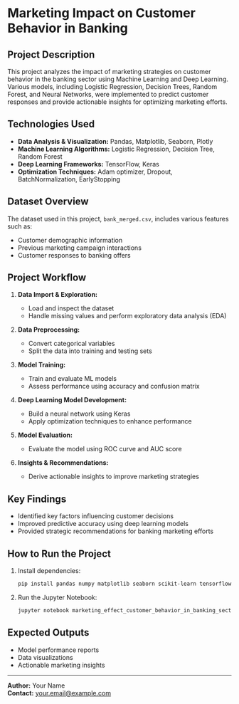 # Marketing Impact on Customer Behavior in Banking

## Project Description
This project analyzes the impact of marketing strategies on customer behavior in the banking sector using Machine Learning and Deep Learning. Various models, including Logistic Regression, Decision Trees, Random Forest, and Neural Networks, were implemented to predict customer responses and provide actionable insights for optimizing marketing efforts.

## Technologies Used
- **Data Analysis & Visualization:** Pandas, Matplotlib, Seaborn, Plotly
- **Machine Learning Algorithms:** Logistic Regression, Decision Tree, Random Forest
- **Deep Learning Frameworks:** TensorFlow, Keras
- **Optimization Techniques:** Adam optimizer, Dropout, BatchNormalization, EarlyStopping

## Dataset Overview
The dataset used in this project, `bank_merged.csv`, includes various features such as:
- Customer demographic information
- Previous marketing campaign interactions
- Customer responses to banking offers

## Project Workflow
1. **Data Import & Exploration:**
   - Load and inspect the dataset
   - Handle missing values and perform exploratory data analysis (EDA)

2. **Data Preprocessing:**
   - Convert categorical variables
   - Split the data into training and testing sets

3. **Model Training:**
   - Train and evaluate ML models
   - Assess performance using accuracy and confusion matrix

4. **Deep Learning Model Development:**
   - Build a neural network using Keras
   - Apply optimization techniques to enhance performance

5. **Model Evaluation:**
   - Evaluate the model using ROC curve and AUC score

6. **Insights & Recommendations:**
   - Derive actionable insights to improve marketing strategies

## Key Findings
- Identified key factors influencing customer decisions
- Improved predictive accuracy using deep learning models
- Provided strategic recommendations for banking marketing efforts

## How to Run the Project
1. Install dependencies:
   ```bash
   pip install pandas numpy matplotlib seaborn scikit-learn tensorflow
   ```
2. Run the Jupyter Notebook:
   ```bash
   jupyter notebook marketing_effect_customer_behavior_in_banking_sector.ipynb
   ```

## Expected Outputs
- Model performance reports
- Data visualizations
- Actionable marketing insights

---

**Author:** Your Name  
**Contact:** your.email@example.com

